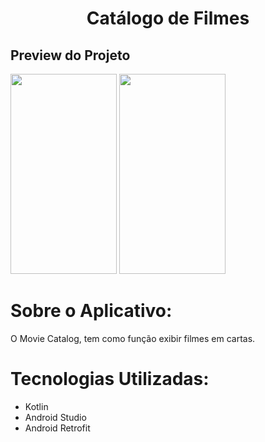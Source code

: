 <h1 align="center">Catálogo de Filmes</h1>
<h2>Preview do Projeto </h2>

<p>
<img src="(https://user-images.githubusercontent.com/98672747/169158533-52c4448d-5986-4db6-9286-106a47591aa9.png)" width="170" height="320"/>
<img src="(https://user-images.githubusercontent.com/98672747/169158572-4853a855-be7a-46e8-98ad-523732c659f6.jpg)" width="170" height="320"/>
</p>

# Sobre o Aplicativo:
O Movie Catalog, tem como função exibir filmes em cartas.

# Tecnologias Utilizadas:
- Kotlin
- Android Studio
- Android Retrofit
 
